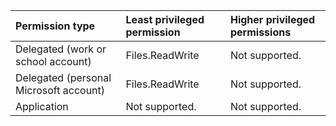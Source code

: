 |Permission type|Least privileged permission|Higher privileged permissions|
|:---|:---|:---|
|Delegated (work or school account)|Files.ReadWrite|Not supported.|
|Delegated (personal Microsoft account)|Files.ReadWrite|Not supported.|
|Application|Not supported.|Not supported.|

